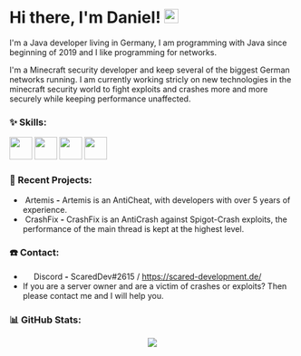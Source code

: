 # Hi there, I'm Daniel! <img src="https://github.com/TheDudeThatCode/TheDudeThatCode/blob/master/Assets/Hi.gif" width="25px">

I'm a Java developer living in Germany, I am programming with Java since beginning of 2019 and I like programming for networks.

I'm a Minecraft security developer and keep several of the biggest German networks running.
I am currently working stricly on new technologies in the minecraft security world to fight exploits and crashes more and more securely while keeping performance unaffected.

### :sparkles: Skills:
<p align="left">
  <img src="https://img.icons8.com/color/48/000000/java-coffee-cup-logo.png" height="auto" width="40px">
  <img src="https://www.vectorlogo.zone/logos/git-scm/git-scm-icon.svg" height="auto" width="40px">
  <img src="https://raw.githubusercontent.com/Rainnny7/Rainnny7/master/assets/maven.svg" height="40px" width="40px">
  <img src="https://raw.githubusercontent.com/Rainnny7/Rainnny7/master/assets/mongodb.svg" height="40" width="40px">
</p>

### :hammer: Recent Projects:
- &nbsp;Artemis **-** Artemis is an AntiCheat, with developers with over 5 years of experience.
- &nbsp;CrashFix **-** CrashFix is an AntiCrash against Spigot-Crash exploits, the performance of the main thread is kept at the highest level.

### ☎️ Contact:
- <img src="https://raw.githubusercontent.com/Rainnny7/Rainnny7/master/assets/discord.svg" width="15px"> Discord **-** ScaredDev#2615 / https://scared-development.de/
- If you are a server owner and are a victim of crashes or exploits? Then please contact me and I will help you.

### :bar_chart: GitHub Stats:
<p align="center">
  <img src="https://github-readme-stats.vercel.app/api?username=ScaredDev&show_icons=true&theme=radical" />
</p>
